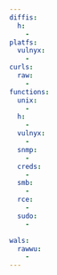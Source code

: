 ```yaml
---
diffis:
  h:
    -
platfs:
  vulnyx:
    -
curls:
  raw:
    -
functions:
  unix:
    -
  h:
    -
  vulnyx:
    -
  snmp:
    -
  creds:
    -
  smb:
    -
  rce:
    -
  sudo:
    -

wals:
  rawwu:
    -
---
```

